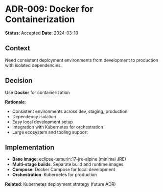 # ADR-009: Docker for Containerization

**Status**: Accepted
**Date**: 2024-03-10

## Context

Need consistent deployment environments from development to production with isolated dependencies.

## Decision

Use **Docker** for containerization

**Rationale**:
- Consistent environments across dev, staging, production
- Dependency isolation
- Easy local development setup
- Integration with Kubernetes for orchestration
- Large ecosystem and tooling support

## Implementation

- **Base Image**: eclipse-temurin:17-jre-alpine (minimal JRE)
- **Multi-stage builds**: Separate build and runtime images
- **Compose**: Docker Compose for local development
- **Orchestration**: Kubernetes for production

**Related**: Kubernetes deployment strategy (future ADR)
